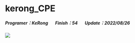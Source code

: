 # kerong_CPE
##### Programer：KeRong &nbsp;&nbsp;&nbsp;&nbsp;&nbsp;&nbsp;Finish：54 &nbsp;&nbsp;&nbsp;&nbsp;&nbsp;&nbsp;Update：2022/08/26
![](https://i.imgur.com/4EpA1ZN.gif)

